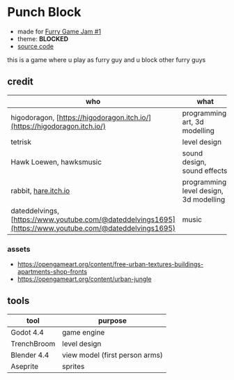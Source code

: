 # Punch Block

- made for [Furry Game Jam #1](https://itch.io/jam/furries)
- theme: **BLOCKED**
- [source code](https://github.com/higodoragon/punch_block)

this is a game where u play as furry guy and u block other furry guys

## credit

| who                                                                                                     | what                                    |
| ------------------------------------------------------------------------------------------------------- | --------------------------------------- |
| higodoragon, [https://higodoragon.itch.io/](https://higodoragon.itch.io/)                               | programming, art, 3d modelling          |
| tetrisk                                                                                                 | level design                            |
| Hawk Loewen, hawksmusic                                                                                 | sound design, sound effects             |
| rabbit, [hare.itch.io](hare.itch.io)                                                                    | programming, level design, 3d modelling |
| dateddelvings, [https://www.youtube.com/@dateddelvings1695](https://www.youtube.com/@dateddelvings1695) | music                                   |

### assets

- https://opengameart.org/content/free-urban-textures-buildings-apartments-shop-fronts
- https://opengameart.org/content/urban-jungle

## tools

| tool        | purpose                        |
| ----------- | ------------------------------ |
| Godot 4.4   | game engine                    |
| TrenchBroom | level design                   |
| Blender 4.4 | view model (first person arms) |
| Aseprite    | sprites                        |

